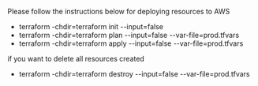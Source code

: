 Please follow the instructions below for deploying resources to AWS 
- terraform -chdir=terraform init --input=false
- terraform -chdir=terraform plan --input=false --var-file=prod.tfvars
- terraform -chdir=terraform apply --input=false --var-file=prod.tfvars

if you want to delete all resources created
- terraform -chdir=terraform destroy --input=false --var-file=prod.tfvars